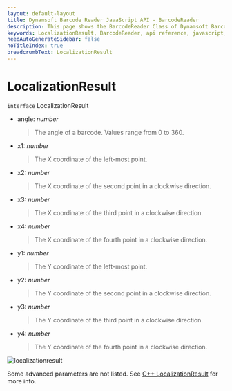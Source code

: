 ```yaml
---
layout: default-layout
title: Dynamsoft Barcode Reader JavaScript API - BarcodeReader
description: This page shows the BarcodeReader Class of Dynamsoft Barcode Reader JavaScript SDK.
keywords: LocalizationResult, BarcodeReader, api reference, javascript, js
needAutoGenerateSidebar: false
noTitleIndex: true
breadcrumbText: LocalizationResult
---
```



# LocalizationResult

`interface` LocalizationResult

* angle: *number*

  > The angle of a barcode. Values range from 0 to 360.

* x1: *number*

  > The X coordinate of the left-most point.

* x2: *number*

  > The X coordinate of the second point in a clockwise direction.

* x3: *number*

  > The X coordinate of the third point in a clockwise direction.

* x4: *number*

  > The X coordinate of the fourth point in a clockwise direction.

* y1: *number*

  > The Y coordinate of the left-most point.

* y2: *number*

  > The Y coordinate of the second point in a clockwise direction.

* y3: *number*

  > The Y coordinate of the third point in a clockwise direction.

* y4: *number*

  > The Y coordinate of the fourth point in a clockwise direction.

![localizationresult]("../assets/localizationresult.png")

Some advanced parameters are not listed. See [C++ LocalizationResult](https://www.dynamsoft.com/barcode-reader/programming/c-cplusplus/struct/LocalizationResult.html?src=cpp&&ver=latest) for more info.
